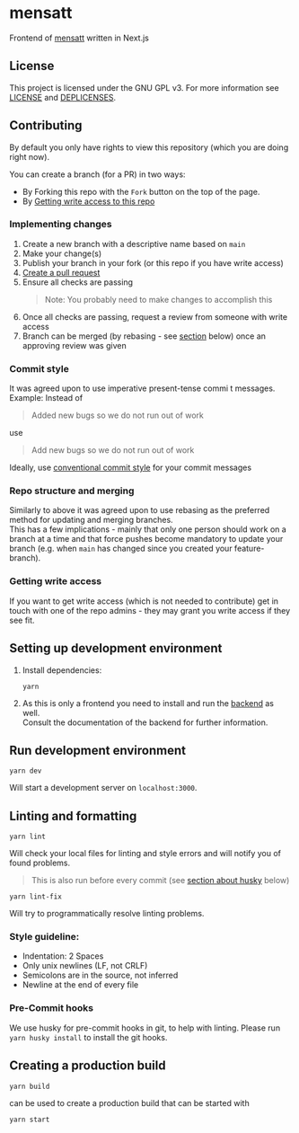 # mensatt

Frontend of [mensatt](https://www.mensatt.de/) written in Next.js

## License

This project is licensed under the GNU GPL v3. For more information see [LICENSE](/LICENSE) and [DEPLICENSES](/DEPLICENSES.md).

## Contributing

By default you only have rights to view this repository (which you are doing right now).

You can create a branch (for a PR) in two ways:

- By Forking this repo with the `Fork` button on the top of the page.
- By [Getting write access to this repo](#getting-write-access)

### Implementing changes

1. Create a new branch with a descriptive name based on `main`
2. Make your change(s)
3. Publish your branch in your fork (or this repo if you have write access)
4. [Create a pull request](https://github.com/mensatt/mensatt-frontend/compare)
5. Ensure all checks are passing
   > Note: You probably need to make changes to accomplish this
6. Once all checks are passing, request a review from someone with write access
7. Branch can be merged (by rebasing - see [section](#repo-structure-and-merging) below) once an approving review was given

### Commit style

It was agreed upon to use imperative present-tense commi t messages.  
Example: Instead of

> Added new bugs so we do not run out of work

use

> Add new bugs so we do not run out of work

Ideally, use [conventional commit style](https://www.conventionalcommits.org/en/v1.0.0/) for your commit messages

### Repo structure and merging

Similarly to above it was agreed upon to use rebasing as the preferred method for updating and merging branches.  
This has a few implications - mainly that only one person should work on a branch at a time and that force pushes become mandatory to update your branch (e.g. when `main` has changed since you created your feature-branch).

### Getting write access

If you want to get write access (which is not needed to contribute) get in touch with one of the repo admins - they may grant you write access if they see fit.

## Setting up development environment

1. Install dependencies:

   ```
   yarn
   ```

2. As this is only a frontend you need to install and run the [backend](https://github.com/mensatt/mensatt-backend) as well.  
   Consult the documentation of the backend for further information.

## Run development environment

```
yarn dev
```

Will start a development server on `localhost:3000`.

## Linting and formatting

```
yarn lint
```

Will check your local files for linting and style errors and will notify you of found problems.

> This is also run before every commit (see [section about husky](#pre-commit-hooks) below)

```
yarn lint-fix
```

Will try to programmatically resolve linting problems.

### Style guideline:

- Indentation: 2 Spaces
- Only unix newlines (LF, not CRLF)
- Semicolons are in the source, not inferred
- Newline at the end of every file

### Pre-Commit hooks

We use husky for pre-commit hooks in git, to help with linting. Please run `yarn husky install` to install the git hooks.

## Creating a production build

```
yarn build
```

can be used to create a production build that can be started with

```
yarn start
```
